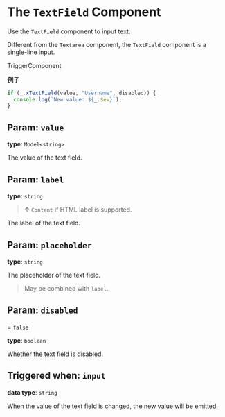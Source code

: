 <script setup>
import Kind from "helpers/kind.vue";
import Optional from "helpers/optional.vue";
</script>

# The `TextField` Component

Use the `TextField` component to input text.

Different from the `Textarea` component, the `TextField` component is a single-line input.

<Kind>TriggerComponent</Kind>

**例子**

```ts
if (_.xTextField(value, "Username", disabled)) {
  console.log(`New value: ${_.$ev}`);
}
```

## Param: `value`

**type**: `Model<string>`

The value of the text field.

## Param: `label`

<Optional/>

**type**: `string`

> ↑ `Content` if HTML label is supported.

The label of the text field.

## Param: `placeholder`

<Optional/>

**type**: `string`

The placeholder of the text field.

> May be combined with `label`.

## Param: `disabled`

<Optional/> = `false`

**type**: `boolean`

Whether the text field is disabled.

## Triggered when: `input`

**data type**: `string`

When the value of the text field is changed, the new value will be emitted.
